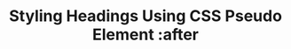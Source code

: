 ---
layout: default
title: Styling Headings Using CSS Pseudo Element :after
tags: [CSS, Front End]
published: false
---